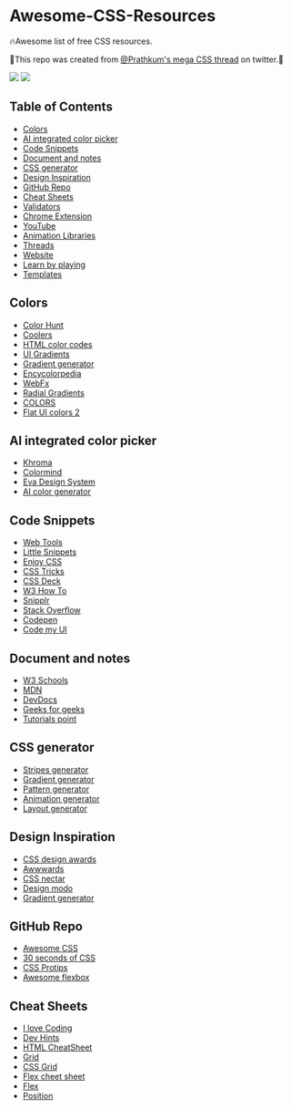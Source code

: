 <div>
   <h1>Awesome-CSS-Resources</h1>
   <p>🔥Awesome list of free CSS resources.</p>
   <p>🚩This repo was created from <a href="https://twitter.com/Prathkum/status/1376149828514811909?s=19">@Prathkum's mega CSS thread</a> on twitter.🚩</p>
   <p>
     <a href ="https://github.com/Seybel/Awesome-CSS-Resources"><img src="https://cdn.rawgit.com/sindresorhus/awesome/d7305f38d29fed78fa85652e3a63e154dd8e8829/media/badge.svg"/></a>
     <a href="#"><img src="https://img.shields.io/badge/twitter-tweet-blue.svg"/></a>
  </p>
</div>

## Table of Contents

- [Colors](#colors)
- [AI integrated color picker](#ai-integrated-color-picker)
- [Code Snippets](#code-snippets)
- [Document and notes](#document-and-notes)
- [CSS generator](#css-generator)
- [Design Inspiration](#design-inspiration)
- [GitHub Repo](#github-repo)
- [Cheat Sheets](#cheat-sheets)
- [Validators](#validators)
- [Chrome Extension](#chrome-extension)
- [YouTube](#youtube)
- [Animation Libraries](#animation-libraries)
- [Threads](#threads)
- [Website](#website)
- [Learn by playing](#learn-by-playing)
- [Templates](#templates)

## Colors

- [Color Hunt](https://colorhunt.co/)
- [Coolers](https://coolors.co/)
- [HTML color codes](https://htmlcolorcodes.com/)
- [UI Gradients](https://uigradients.com/)
- [Gradient generator](https://cssgradient.io/)
- [Encycolorpedia](https://encycolorpedia.com/)
- [WebFx](https://www.webfx.com/web-design/color-picker/)
- [Radial Gradients](https://www.css-gradient.com/)
- [COLORS](https://clrs.cc/)
- [Flat UI colors 2](https://flatuicolors.com/)

## AI integrated color picker

- [Khroma](http://khroma.co/)
- [Colormind](http://colormind.io/)
- [Eva Design System](https://colors.eva.design/)
- [AI color generator](https://hotpot.ai/color-generator)

## Code Snippets

- [Web Tools](https://webcode.tools/generators/css)
- [Little Snippets](https://littlesnippets.net/)
- [Enjoy CSS](https://enjoycss.com/)
- [CSS Tricks](https://css-tricks.com/snippets/css/)
- [CSS Deck](https://cssdeck.com/)
- [W3 How To](https://www.w3schools.com/howto/)
- [Snipplr](https://snipplr.com/)
- [Stack Overflow](https://stackoverflow.com/questions/tagged/css)
- [Codepen](https://codepen.io/collection/DYpwPE)
- [Code my UI](https://codemyui.com/tag/pure-css/)

## Document and notes

- [W3 Schools](https://www.w3schools.com/css/)
- [MDN](https://developer.mozilla.org/en-US/docs/Web/CSS)
- [DevDocs](https://devdocs.io/css/)
- [Geeks for geeks](https://www.geeksforgeeks.org/css-tutorials/)
- [Tutorials point](https://www.tutorialspoint.com/tutorial_view.php?cid=css&pid=index.htm)

## CSS generator

- [Stripes generator](https://stripesgenerator.com/)
- [Gradient generator](https://cssgradient.io/)
- [Pattern generator](http://www.patternify.com/)
- [Animation generator](https://keyframes.app/)
- [Layout generator](https://grid.layoutit.com/)

## Design Inspiration

- [CSS design awards](https://cssdesignawards.com/)
- [Awwwards](https://www.awwwards.com/websites/css3/)
- [CSS nectar](https://cssnectar.com/)
- [Design modo](https://designmodo.com/css-website-designs/)
- [Gradient generator](https://csswinner.com/)

## GitHub Repo

- [Awesome CSS](https://github.com/awesome-css-group/awesome-css)
- [30 seconds of CSS](https://github.com/30-seconds/30-seconds-of-css)
- [CSS Protips](https://github.com/AllThingsSmitty/css-protips)
- [Awesome flexbox](https://github.com/afonsopacifer/awesome-flexbox)

## Cheat Sheets

- [I love Coding](https://ilovecoding.org/blog/htmlcss-cheatsheet)
- [Dev Hints](https://devhints.io/css)
- [HTML CheatSheet](https://htmlcheatsheet.com/css/)
- [Grid](https://grid.malven.co/)
- [CSS Grid](https://yoksel.github.io/grid-cheatsheet/)
- [Flex cheet sheet](https://yoksel.github.io/flex-cheatsheet/)
- [Flex](https://flexbox.malven.co/)
- [Position](https://pbs.twimg.com/media/ExkQ-Y3XMAMpmMv?format=jpg&name=medium)
